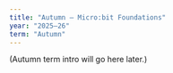 ```yaml
---
title: "Autumn — Micro:bit Foundations"
year: "2025–26"
term: "Autumn"
---
```


(Autumn term intro will go here later.)

